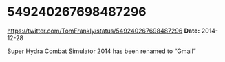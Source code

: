 # 549240267698487296
https://twitter.com/TomFrankly/status/549240267698487296
**Date:** 2014-12-28

Super Hydra Combat Simulator 2014 has been renamed to “Gmail”
